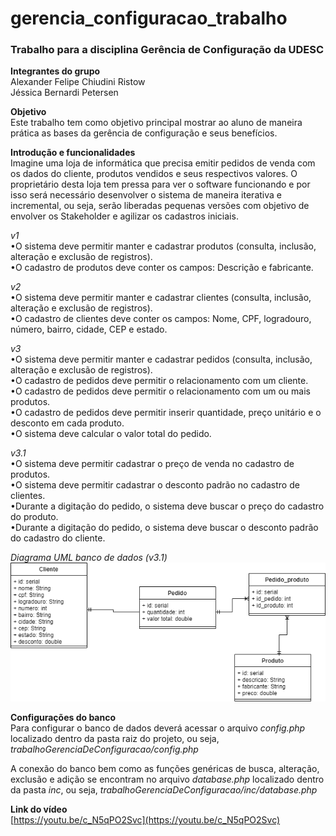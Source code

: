 # gerencia_configuracao_trabalho

### Trabalho para a disciplina Gerência de Configuração da UDESC  
  
**Integrantes do grupo**  
Alexander Felipe Chiudini Ristow  
Jéssica Bernardi Petersen  
  
**Objetivo**  
Este trabalho tem como objetivo principal mostrar ao aluno de maneira prática as bases da
gerência de configuração e seus benefícios.

**Introdução e funcionalidades**  
Imagine uma loja de informática que precisa emitir pedidos de venda com os dados do cliente,
produtos vendidos e seus respectivos valores. O proprietário desta loja tem pressa para ver o
software funcionando e por isso será necessário desenvolver o sistema de maneira iterativa e
incremental, ou seja, serão liberadas pequenas versões com objetivo de envolver os Stakeholder
e agilizar os cadastros iniciais.

*v1*  
•O sistema deve permitir manter e cadastrar produtos (consulta, inclusão, alteração e exclusão
de registros).  
•O cadastro de produtos deve conter os campos: Descrição e fabricante.  

*v2*  
•O sistema deve permitir manter e cadastrar clientes (consulta, inclusão, alteração e exclusão
de registros).  
•O cadastro de clientes deve conter os campos: Nome, CPF, logradouro, número, bairro,
cidade, CEP e estado.  

*v3*  
•O sistema deve permitir manter e cadastrar pedidos (consulta, inclusão, alteração e exclusão
de registros).  
•O cadastro de pedidos deve permitir o relacionamento com um cliente.  
•O cadastro de pedidos deve permitir o relacionamento com um ou mais produtos.  
•O cadastro de pedidos deve permitir inserir quantidade, preço unitário e o desconto em cada
produto.  
•O sistema deve calcular o valor total do pedido.  

*v3.1*  
•O sistema deve permitir cadastrar o preço de venda no cadastro de produtos.  
•O sistema deve permitir cadastrar o desconto padrão no cadastro de clientes.  
•Durante a digitação do pedido, o sistema deve buscar o preço do cadastro do produto.  
•Durante a digitação do pedido, o sistema deve buscar o desconto padrão do cadastro do
cliente.  
  
*Diagrama UML banco de dados (v3.1)*  
![Screenshot](gerenciaConfig.png)

**Configurações do banco**  
Para configurar o banco de dados deverá acessar o arquivo *config.php* localizado dentro da pasta raiz do projeto, ou seja, *trabalhoGerenciaDeConfiguracao/config.php*  
  
A conexão do banco bem como as funções genéricas de busca, alteração, exclusão e adição se encontram no arquivo *database.php* localizado dentro da pasta *inc*, ou seja, *trabalhoGerenciaDeConfiguracao/inc/database.php*  
  
  
  
**Link do vídeo**  
[https://youtu.be/c_N5qPO2Svc](https://youtu.be/c_N5qPO2Svc)
